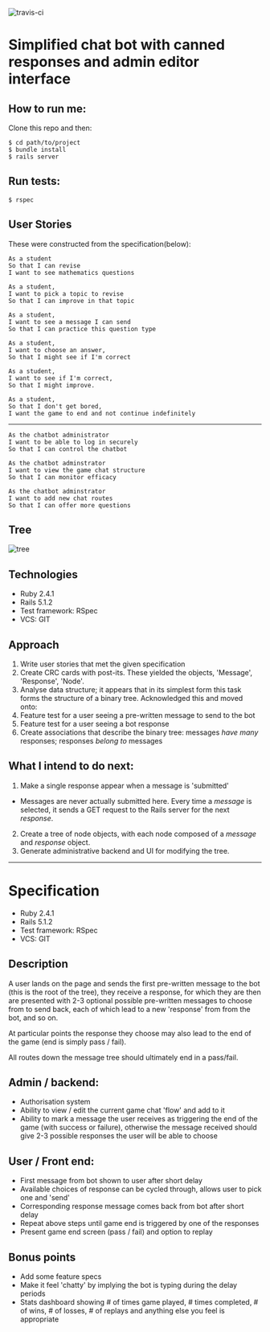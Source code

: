![travis-ci](https://travis-ci.org/Robert-G-J/Chatter.svg?branch=master)
# Simplified chat bot with canned responses and admin editor interface


## How to run me:
Clone this repo and then:
```
$ cd path/to/project
$ bundle install
$ rails server
```

## Run tests:
```
$ rspec
```

## User Stories
These were constructed from the specification(below):
```
As a student
So that I can revise
I want to see mathematics questions

As a student,
I want to pick a topic to revise
So that I can improve in that topic

As a student,
I want to see a message I can send
So that I can practice this question type

As a student,
I want to choose an answer,
So that I might see if I'm correct

As a student,
I want to see if I'm correct,
So that I might improve.

As a student,
So that I don't get bored,
I want the game to end and not continue indefinitely
```
---
```
As the chatbot administrator
I want to be able to log in securely
So that I can control the chatbot

As the chatbot adminstrator
I want to view the game chat structure
So that I can monitor efficacy

As the chatbot adminstrator
I want to add new chat routes
So that I can offer more questions
```
## Tree

![tree](	https://s3.eu-west-2.amazonaws.com/ra-im/tree.png)


## Technologies

* Ruby 2.4.1
* Rails 5.1.2
* Test framework: RSpec
* VCS: GIT

## Approach

1. Write user stories that met the given specification
2. Create CRC cards with post-its. These yielded the objects, 'Message', 'Response', 'Node'.
3. Analyse data structure; it appears that in its simplest form this task forms the structure of a binary tree. Acknowledged this and moved onto:
4. Feature test for a user seeing a pre-written message to send to the bot
5. Feature test for a user seeing a bot response
6. Create associations that describe the binary tree: messages _have many_ responses; responses _belong to_ messages

## What I intend to do next:
1. Make a single response appear when a message is 'submitted'
  - Messages are never actually submitted here. Every time a _message_ is selected, it sends a GET request to the Rails server for the next _response_.
2. Create a tree of node objects, with each node composed of a _message_ and _response_ object.
3. Generate administrative backend and UI for modifying the tree.

----------
# Specification

* Ruby 2.4.1
* Rails 5.1.2
* Test framework: RSpec
* VCS: GIT

## Description

A user lands on the page and sends the first pre-written message to the bot (this is the root of the tree), they receive a response, for which they are then are presented with 2-3 optional possible pre-written messages to choose from to send back, each of which lead to a new 'response' from from the bot, and so on.

At particular points the response they choose may also lead to the end of the game (end is simply pass / fail).

All routes down the message tree should ultimately end in a pass/fail.

## Admin / backend:

* Authorisation system
* Ability to view / edit the current game chat 'flow' and add to it
* Ability to mark a message the user receives as triggering the end of the game (with success or failure), otherwise the message received should give 2-3 possible responses the user will be able to choose

## User / Front end:

* First message from bot shown to user after short delay
* Available choices of response can be cycled through, allows user to pick one and 'send'
* Corresponding response message comes back from bot after short delay
* Repeat above steps until game end is triggered by one of the responses
* Present game end screen (pass / fail) and option to replay

## Bonus points

* Add some feature specs
* Make it feel 'chatty' by implying the bot is typing during the delay periods
* Stats dashboard showing # of times game played, # times completed, # of wins, # of losses, # of replays and anything else you feel is appropriate

